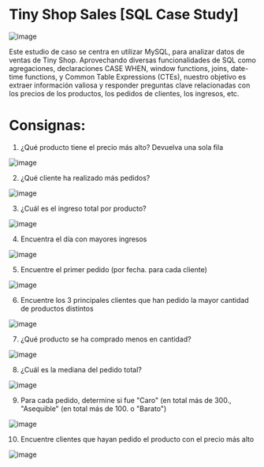 # Tiny Shop Sales [SQL Case Study]

![image](https://github.com/user-attachments/assets/1ff6c81d-892c-4e79-802c-9c0438a75571)

Este estudio de caso se centra en utilizar MySQL, para analizar datos de ventas de Tiny Shop. Aprovechando diversas funcionalidades de SQL como agregaciones, declaraciones CASE WHEN, window functions, joins, date-time functions, y Common Table Expressions (CTEs), nuestro objetivo es extraer información valiosa y responder preguntas clave relacionadas con los precios de los productos, los pedidos de clientes, los ingresos, etc.

# Consignas:

1. ¿Qué producto tiene el precio más alto? Devuelva una sola fila

  ![image](https://github.com/user-attachments/assets/5cc07fcc-b01f-49c0-b40c-9f8a30051428)

2. ¿Qué cliente ha realizado más pedidos?

  ![image](https://github.com/user-attachments/assets/77a960a9-3f4f-4b7a-b73b-769ec4b734ab)

3. ¿Cuál es el ingreso total por producto?

  ![image](https://github.com/user-attachments/assets/6f5574f8-aa2b-409b-ac7a-28d6ee0b43d4)

4. Encuentra el día con mayores ingresos

  ![image](https://github.com/user-attachments/assets/66a283be-22cc-4fd6-bc2a-fb08f68b42f0)

5. Encuentre el primer pedido (por fecha. para cada cliente)

  ![image](https://github.com/user-attachments/assets/a484935a-4428-4ced-8088-cc3f189f5196)

6. Encuentre los 3 principales clientes que han pedido la mayor cantidad de productos distintos

  ![image](https://github.com/user-attachments/assets/eec773ea-3fa0-4b03-b7c6-d5b98ffb9f8d)

7. ¿Qué producto se ha comprado menos en cantidad?

  ![image](https://github.com/user-attachments/assets/1b9e39ce-a03a-459a-a05e-e59587f426eb)

8. ¿Cuál es la mediana del pedido total?

  ![image](https://github.com/user-attachments/assets/5d8dc7a8-ae59-4b4d-8bbb-ea65fbfb4f00)

9. Para cada pedido, determine si fue "Caro" (en total más de 300., "Asequible" (en total más de 100. o "Barato")

  ![image](https://github.com/user-attachments/assets/10bb2158-c697-4268-a9ca-d19434064dc4)

10. Encuentre clientes que hayan pedido el producto con el precio más alto

  ![image](https://github.com/user-attachments/assets/cb6bc2e6-8e82-470f-a92d-e36787f8b599)
